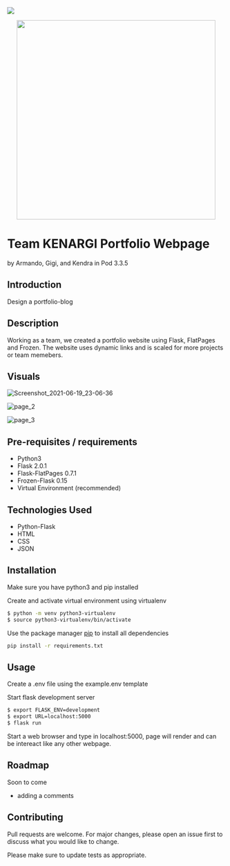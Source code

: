 <img src=https://img.shields.io/github/license/kendrajmoore/hackathon-portfolio>
<p align="center">
 <img width="460" src="https://user-images.githubusercontent.com/51943194/121562739-98dd0680-c9ce-11eb-897a-579780e50c9a.jpg">
</p>

# Team KENARGI Portfolio Webpage
by Armando, Gigi, and Kendra in Pod 3.3.5

## Introduction

Design a portfolio-blog

## Description

Working as a team, we created a portfolio website using Flask, FlatPages and Frozen. The website uses dynamic links and is scaled for more projects or team memebers.

## Visuals

![Screenshot_2021-06-19_23-06-36](https://user-images.githubusercontent.com/51943194/122663966-36fd6900-d153-11eb-95f5-8de33304a87f.png)

![page_2](https://user-images.githubusercontent.com/51943194/121791614-af3abc00-cba0-11eb-9976-d6ecb0f0b7de.png)

![page_3](https://user-images.githubusercontent.com/51943194/121791615-b19d1600-cba0-11eb-94d5-3d5ca7d3837a.png)

## Pre-requisites / requirements

- Python3
- Flask 2.0.1
- Flask-FlatPages 0.7.1
- Frozen-Flask 0.15
- Virtual Environment (recommended)

## Technologies Used

- Python-Flask
- HTML
- CSS
- JSON

## Installation

Make sure you have python3 and pip installed


Create and activate virtual environment using virtualenv
```bash
$ python -m venv python3-virtualenv
$ source python3-virtualenv/bin/activate
```

Use the package manager [pip](https://pip.pypa.io/en/stable/) to install all dependencies

```bash
pip install -r requirements.txt
```

## Usage

Create a .env file using the example.env template


Start flask development server
```bash
$ export FLASK_ENV=development
$ export URL=localhost:5000 
$ flask run
```
Start a web browser and type in localhost:5000, page will render and can be intereact like any other webpage.

## Roadmap

Soon to come
- adding a comments

## Contributing
Pull requests are welcome. For major changes, please open an issue first to discuss what you would like to change.

Please make sure to update tests as appropriate.
